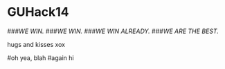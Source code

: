 GUHack14
========
###*WE WIN.*
###*WE WIN.*
###*WE WIN ALREADY.*
###*WE ARE THE BEST.*

hugs and kisses xox

#oh yea, blah
#again hi
